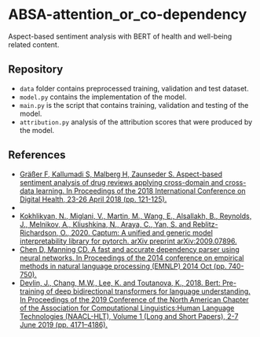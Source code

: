 # ABSA-attention_or_co-dependency
Aspect-based sentiment analysis with BERT of health and well-being related content.

## Repository
* `data` folder contains preprocessed training, validation and test dataset.
* `model.py` contains the implementation of the model.
* `main.py` is the script that contains training, validation and testing of the model.
* `attribution.py` analysis of the attribution scores that were produced by the model.

## References
* [Gräßer F, Kallumadi S, Malberg H, Zaunseder S. Aspect-based sentiment analysis of drug reviews applying cross-domain and cross-data learning. In Proceedings of the 2018 International Conference on Digital Health, 23-26 April 2018 (pp. 121-125).](https://archive.ics.uci.edu/ml/datasets/Drug+Review+Dataset+%28Drugs.com%29)
* 
* [Kokhlikyan, N., Miglani, V., Martin, M., Wang, E., Alsallakh, B., Reynolds, J., Melnikov, A., Kliushkina, N., Araya, C., Yan, S. and Reblitz-Richardson, O., 2020. Captum: A unified and generic model interpretability library for pytorch. arXiv preprint arXiv:2009.07896.](https://arxiv.org/abs/2009.07896)
* [Chen D, Manning CD. A fast and accurate dependency parser using neural networks. In Proceedings of the 2014 conference on empirical methods in natural language processing (EMNLP) 2014 Oct (pp. 740-750).](https://www.aclweb.org/anthology/D14-1082.pdf)
* [Devlin, J., Chang, M.W., Lee, K. and Toutanova, K., 2018. Bert: Pre-training of deep bidirectional transformers for language understanding. In Proceedings of the 2019 Conference of the North American Chapter of the Association for Computational Linguistics:Human Language Technologies (NAACL-HLT), Volume 1 (Long and Short Papers), 2-7 June 2019 (pp. 4171–4186).](https://aclanthology.org/N19-1423.pdf)
